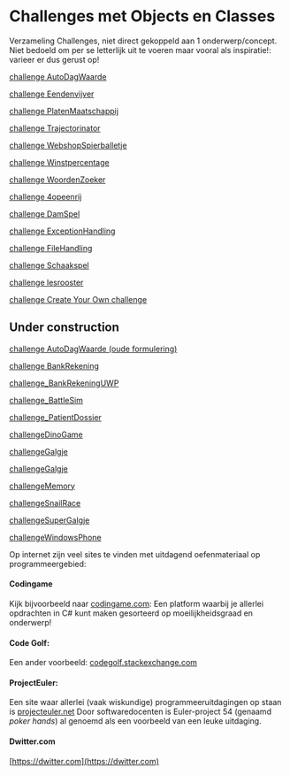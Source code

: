 # Challenges met Objects en Classes

Verzameling Challenges, niet direct gekoppeld aan 1 onderwerp/concept.
Niet bedoeld om per se letterlijk uit te voeren maar vooral als inspiratie!:
varieer er dus gerust op!

[challenge AutoDagWaarde](challenges/challenge_AutoDagWaarde.pdf)

[challenge Eendenvijver](challenges/challenge_Class_Exploratie.pdf)

[challenge PlatenMaatschappij](challenges/challengePlatenMaatschappij.pdf)

[challenge Trajectorinator](challenges/challengeTrajectorinator.pdf)

[challenge WebshopSpierballetje](challenges/challengeWebshopSpierballetje.pdf)

[challenge Winstpercentage](challenges/challengeWinstpercentage.pdf)

[challenge WoordenZoeker](challenges/challengeWoordenZoeker.pdf)

[challenge 4opeenrij](challenges/challenge_4opeenrij.pdf)

[challenge DamSpel](challenges/challenge_DamSpel.pdf)

[challenge ExceptionHandling](challenges/challengeExceptionHandling.pdf)

[challenge FileHandling](challenges/challengeFileHandling.pdf)

[challenge Schaakspel](challenges/challenge_Schaakspel.pdf)

[challenge lesrooster](challenges/challenge_lesrooster.pdf)

[challenge Create Your Own challenge](challenges/challengeCreateYourOwn.pdf)

## Under construction

[challenge AutoDagWaarde (oude formulering)](challenges/challenge_AutoDagWaarde)

[challenge BankRekening](challenges/challenge_Bankrekening)

[challenge_BankRekeningUWP](challenges/challenge_BankRekeningUWP)

[challenge_BattleSim](challenges/challenge_BattleSim)

[challenge_PatientDossier](challenges/challenge_PatientDossier)

[challengeDinoGame](challenges/challengeDinoGame)

[challengeGalgje](challenges/challengeGalgje)

[challengeGalgje](challenges/challengeGalgje)

[challengeMemory](challenges/challengeMemory)

[challengeSnailRace](challenges/challengeSnailRace)

[challengeSuperGalgje](challenges/challengeSuperGalgje)

[challengeWindowsPhone](challenges/challengeWindowsPhone)



Op internet zijn veel sites te vinden met uitdagend oefenmateriaal op programmeergebied:

#### Codingame

Kijk bijvoorbeeld naar
[codingame.com](https://www.codingame.com/home):
Een platform waarbij je allerlei opdrachten in C# kunt maken gesorteerd op moeilijkheidsgraad en onderwerp!

#### Code Golf:

Een ander voorbeeld:
[codegolf.stackexchange.com](http://codegolf.stackexchange.com/)

#### ProjectEuler:
Een site waar allerlei (vaak wiskundige) programmeeruitdagingen op staan is
[projecteuler.net](https://projecteuler.net/)
Door softwaredocenten is Euler-project 54 (genaamd *poker hands*) al genoemd
als een voorbeeld van een leuke uitdaging.

#### Dwitter.com

[https://dwitter.com](https://dwitter.com)
